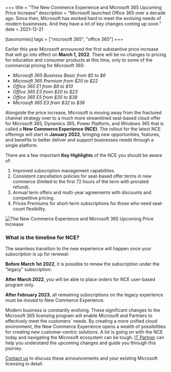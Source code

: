 +++
title = "The New Commerce Experience and Microsoft 365 Upcoming Price Increase"
description = "Microsoft launched Office 365 over a decade ago. Since then, Microsoft has worked hard to meet the evolving needs of modern businesses. And they have a lot of key changes coming up soon."
date = 2021-12-21

[taxonomies]
tags = ["microsoft 365", "office 365"]
+++

Earlier this year Microsoft announced the first substantive price increase that will go into effect on **March 1, 2022**. There will be no changes to pricing for education and consumer products at this time, only to some of the commercial pricing for Microsoft 365: 

* *Microsoft 365 Business Basic from $5 to $6*
* *Microsoft 365 Premium from $20 to $22*
* *Office 365 E1 from $8 to $10*
* *Office 365 E3 from $20 to $23*
* *Office 365 E5 from $35 to $38*
* *Microsoft 365 E3 from $32 to $36*

Alongside the price increase, Microsoft is moving away from the fractured channel strategy over to a much more streamlined seat-based cloud offer for Microsoft 365, Dynamics 365, Power Platform, and Windows 365 that is called a **New Commerce Experience (NCE)**. The rollout for the latest NCE offerings will start in **January 2022**, bringing new opportunities, features, and benefits to better deliver and support businesses needs through a single platform. 

 There are a few important **Key Highlights** of the NCE you should be aware of: 

1.  Improved subscription management capabilities.
2.  Consistent cancellation policies for seat-based offer terms in new commerce (limited to
    the first 72 hours of the term with prorated refund).
3.  Annual term offers and multi-year agreements with discounts and competitive pricing. 
4.  Prices Premiums for short-term subscriptions for those who need seat-count flexibility. 

![The New Commerce Experience and Microsoft 365 Upcoming Price Increase](/img/TableNCE.png)

### What is the timeline for NCE? 

The seamless transition to the new experience will happen once your subscription is up for renewal: 

**Before March 1st  2022**, it is possible to renew the subscription under the “legacy” subscription. 

**After March 2022**, you will be able to place orders for NCE user-based program only.  

**After February 2023**, all remaining subscriptions on the legacy experience must be moved to New Commerce Experience. 

Modern business is constantly evolving. These significant changes to the Microsoft 365 licensing program will enable Microsoft and Partners to effectively meet the customers` needs. By creating a more unified cloud environment, the New Commerce Experience opens a wealth of possibilities for creating new customer-centric solutions. A lot is going on with the NCE today and navigating the Microsoft ecosystem can be tough. [IT Partner](https://o365hq.com/about) can help you understand the upcoming changes and guide you through this journey.  

[Contact us](https://o365hq.com/contacts) to discuss these announcements and your existing Microsoft licensing in detail. 

 
